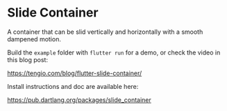 # Slide Container

A container that can be slid vertically and horizontally with a smooth dampened motion.

Build the `example` folder with `flutter run` for a demo, or check the video in this blog post: 

https://tengio.com/blog/flutter-slide-container/

Install instructions and doc are available here:

https://pub.dartlang.org/packages/slide_container
